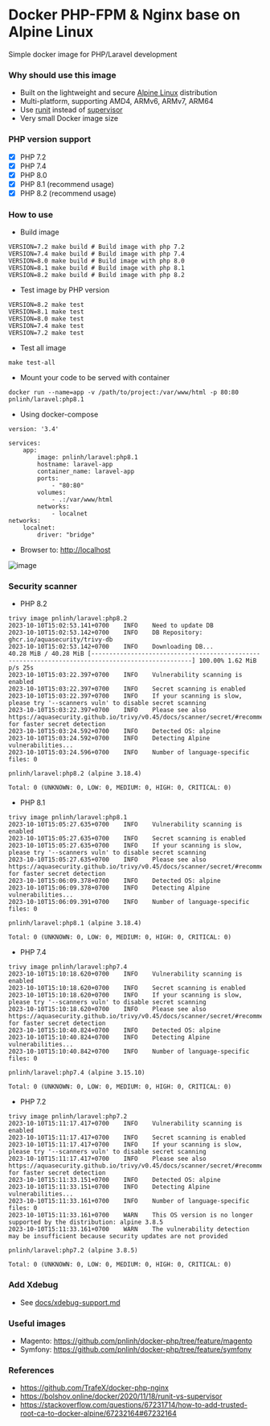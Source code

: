 # Docker PHP-FPM & Nginx base on Alpine Linux

Simple docker image for PHP/Laravel development

### Why should use this image

- Built on the lightweight and
  secure [Alpine Linux](https://www.alpinelinux.org/) distribution
- Multi-platform, supporting AMD4, ARMv6, ARMv7, ARM64
- Use [runit](http://smarden.org/runit/) instead
  of [supervisor](http://supervisord.org/)
- Very small Docker image size

### PHP version support

- [x] PHP 7.2
- [x] PHP 7.4
- [x] PHP 8.0
- [x] PHP 8.1 (recommend usage)
- [x] PHP 8.2 (recommend usage)

### How to use

- Build image

```shell
VERSION=7.2 make build # Build image with php 7.2
VERSION=7.4 make build # Build image with php 7.4
VERSION=8.0 make build # Build image with php 8.0
VERSION=8.1 make build # Build image with php 8.1
VERSION=8.2 make build # Build image with php 8.2
```

- Test image by PHP version

```shell
VERSION=8.2 make test
VERSION=8.1 make test
VERSION=8.0 make test
VERSION=7.4 make test
VERSION=7.2 make test
```

- Test all image

```shell
make test-all
```

- Mount your code to be served with container

```shell
docker run --name=app -v /path/to/project:/var/www/html -p 80:80 pnlinh/laravel:php8.1
```

- Using docker-compose

```
version: '3.4'

services:
    app:
        image: pnlinh/laravel:php8.1
        hostname: laravel-app
        container_name: laravel-app
        ports:
            - "80:80"
        volumes:
            - .:/var/www/html
        networks:
            - localnet
networks:
    localnet:
        driver: "bridge"
```

- Browser to: [http://localhost](http://localhost)

![image](https://user-images.githubusercontent.com/26193890/198828634-fc11aaa1-7175-4433-b4f3-755381669e74.png)

### Security scanner

- PHP 8.2

```
trivy image pnlinh/laravel:php8.2
2023-10-10T15:02:53.141+0700	INFO	Need to update DB
2023-10-10T15:02:53.142+0700	INFO	DB Repository: ghcr.io/aquasecurity/trivy-db
2023-10-10T15:02:53.142+0700	INFO	Downloading DB...
40.28 MiB / 40.28 MiB [--------------------------------------------------------------------------------------------------] 100.00% 1.62 MiB p/s 25s
2023-10-10T15:03:22.397+0700	INFO	Vulnerability scanning is enabled
2023-10-10T15:03:22.397+0700	INFO	Secret scanning is enabled
2023-10-10T15:03:22.397+0700	INFO	If your scanning is slow, please try '--scanners vuln' to disable secret scanning
2023-10-10T15:03:22.397+0700	INFO	Please see also https://aquasecurity.github.io/trivy/v0.45/docs/scanner/secret/#recommendation for faster secret detection
2023-10-10T15:03:24.592+0700	INFO	Detected OS: alpine
2023-10-10T15:03:24.592+0700	INFO	Detecting Alpine vulnerabilities...
2023-10-10T15:03:24.596+0700	INFO	Number of language-specific files: 0

pnlinh/laravel:php8.2 (alpine 3.18.4)

Total: 0 (UNKNOWN: 0, LOW: 0, MEDIUM: 0, HIGH: 0, CRITICAL: 0)
```

- PHP 8.1

```text
trivy image pnlinh/laravel:php8.1
2023-10-10T15:05:27.635+0700	INFO	Vulnerability scanning is enabled
2023-10-10T15:05:27.635+0700	INFO	Secret scanning is enabled
2023-10-10T15:05:27.635+0700	INFO	If your scanning is slow, please try '--scanners vuln' to disable secret scanning
2023-10-10T15:05:27.635+0700	INFO	Please see also https://aquasecurity.github.io/trivy/v0.45/docs/scanner/secret/#recommendation for faster secret detection
2023-10-10T15:06:09.378+0700	INFO	Detected OS: alpine
2023-10-10T15:06:09.378+0700	INFO	Detecting Alpine vulnerabilities...
2023-10-10T15:06:09.391+0700	INFO	Number of language-specific files: 0

pnlinh/laravel:php8.1 (alpine 3.18.4)

Total: 0 (UNKNOWN: 0, LOW: 0, MEDIUM: 0, HIGH: 0, CRITICAL: 0)
```

- PHP 7.4
```text
trivy image pnlinh/laravel:php7.4
2023-10-10T15:10:18.620+0700	INFO	Vulnerability scanning is enabled
2023-10-10T15:10:18.620+0700	INFO	Secret scanning is enabled
2023-10-10T15:10:18.620+0700	INFO	If your scanning is slow, please try '--scanners vuln' to disable secret scanning
2023-10-10T15:10:18.620+0700	INFO	Please see also https://aquasecurity.github.io/trivy/v0.45/docs/scanner/secret/#recommendation for faster secret detection
2023-10-10T15:10:40.824+0700	INFO	Detected OS: alpine
2023-10-10T15:10:40.824+0700	INFO	Detecting Alpine vulnerabilities...
2023-10-10T15:10:40.842+0700	INFO	Number of language-specific files: 0

pnlinh/laravel:php7.4 (alpine 3.15.10)

Total: 0 (UNKNOWN: 0, LOW: 0, MEDIUM: 0, HIGH: 0, CRITICAL: 0)
```

- PHP 7.2
```text
trivy image pnlinh/laravel:php7.2
2023-10-10T15:11:17.417+0700	INFO	Vulnerability scanning is enabled
2023-10-10T15:11:17.417+0700	INFO	Secret scanning is enabled
2023-10-10T15:11:17.417+0700	INFO	If your scanning is slow, please try '--scanners vuln' to disable secret scanning
2023-10-10T15:11:17.417+0700	INFO	Please see also https://aquasecurity.github.io/trivy/v0.45/docs/scanner/secret/#recommendation for faster secret detection
2023-10-10T15:11:33.151+0700	INFO	Detected OS: alpine
2023-10-10T15:11:33.151+0700	INFO	Detecting Alpine vulnerabilities...
2023-10-10T15:11:33.161+0700	INFO	Number of language-specific files: 0
2023-10-10T15:11:33.161+0700	WARN	This OS version is no longer supported by the distribution: alpine 3.8.5
2023-10-10T15:11:33.161+0700	WARN	The vulnerability detection may be insufficient because security updates are not provided

pnlinh/laravel:php7.2 (alpine 3.8.5)

Total: 0 (UNKNOWN: 0, LOW: 0, MEDIUM: 0, HIGH: 0, CRITICAL: 0)

```

### Add Xdebug

- See [docs/xdebug-support.md](docs/xdebug-support.md)

### Useful images

- Magento: https://github.com/pnlinh/docker-php/tree/feature/magento
- Symfony: https://github.com/pnlinh/docker-php/tree/feature/symfony

### References

- https://github.com/TrafeX/docker-php-nginx
- https://bolshov.online/docker/2020/11/18/runit-vs-supervisor
- https://stackoverflow.com/questions/67231714/how-to-add-trusted-root-ca-to-docker-alpine/67232164#67232164
